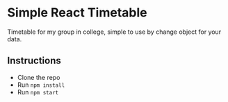 # Simple React Timetable

Timetable for my group in college, simple to use by change object for your data.

## Instructions

* Clone the repo
* Run `npm install`
* Run `npm start`
